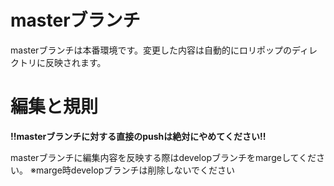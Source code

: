 # masterブランチ

masterブランチは本番環境です。変更した内容は自動的にロリポップのディレクトリに反映されます。



# 編集と規則

**!!masterブランチに対する直接のpushは絶対にやめてください!!**

masterブランチに編集内容を反映する際はdevelopブランチをmargeしてください。
※marge時developブランチは削除しないでください
